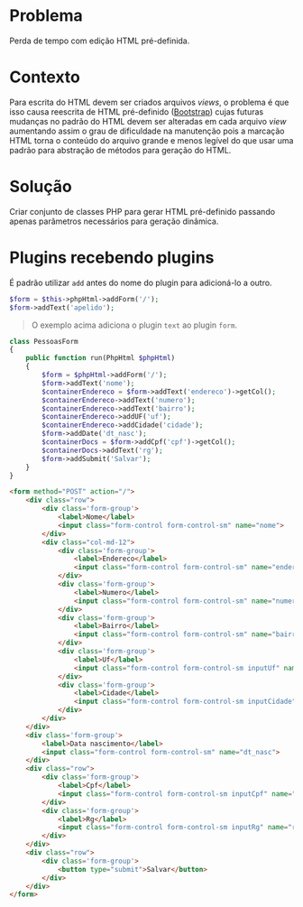 # Problema
Perda de tempo com edição HTML pré-definida.

# Contexto
Para escrita do HTML devem ser criados arquivos _views_, o problema é que isso 
causa reescrita de HTML pré-definido ([Bootstrap](http://getbootstrap.com/)) 
cujas futuras mudanças no padrão do HTML devem ser alteradas em cada arquivo 
_view_ aumentando assim o grau de dificuldade na manutenção pois a marcação HTML 
torna o conteúdo do arquivo grande e menos legível do que usar uma padrão para 
abstração de métodos para geração do HTML.

# Solução
Criar conjunto de classes PHP para gerar HTML pré-definido passando apenas 
parâmetros necessários para geração dinâmica.

# Plugins recebendo plugins
É padrão utilizar `add` antes do nome do plugin para adicioná-lo a outro.
```php
$form = $this->phpHtml->addForm('/');
$form->addText('apelido');
```
> O exemplo acima adiciona o plugin `text` ao plugin `form`.

```php
class PessoasForm
{
    public function run(PhpHtml $phpHtml)
    {
        $form = $phpHtml->addForm('/');
        $form->addText('nome');
        $containerEndereco = $form->addText('endereco')->getCol();
        $containerEndereco->addText('numero');
        $containerEndereco->addText('bairro');
        $containerEndereco->addUF('uf');
        $containerEndereco->addCidade('cidade');
        $form->addDate('dt_nasc');
        $containerDocs = $form->addCpf('cpf')->getCol();
        $containerDocs->addText('rg');
        $form->addSubmit('Salvar');
    }
}
```

```html
<form method="POST" action="/">
    <div class="row">
        <div class='form-group'>
            <label>Nome</label>
            <input class="form-control form-control-sm" name="nome">
        </div>
        <div class="col-md-12">
            <div class='form-group'>
                <label>Endereco</label>
                <input class="form-control form-control-sm" name="endereco">
            </div>
            <div class='form-group'>
                <label>Numero</label>
                <input class="form-control form-control-sm" name="numero">
            </div>
            <div class='form-group'>
                <label>Bairro</label>
                <input class="form-control form-control-sm" name="bairro">
            </div>
            <div class='form-group'>
                <label>Uf</label>
                <input class="form-control form-control-sm inputUf" name="uf">
            </div>
            <div class='form-group'>
                <label>Cidade</label>
                <input class="form-control form-control-sm inputCidade" name="cidade">
            </div>
        </div>
    </div>
    <div class='form-group'>
        <label>Data nascimento</label>
        <input class="form-control form-control-sm" name="dt_nasc">
    </div>
    <div class="row">
        <div class='form-group'>
            <label>Cpf</label>
            <input class="form-control form-control-sm inputCpf" name="cpf">
        </div>
        <div class='form-group'>
            <label>Rg</label>
            <input class="form-control form-control-sm inputRg" name="rg">
        </div>
    </div>
    <div class="row">
        <div class='form-group'>
            <button type="submit">Salvar</button>
        </div>
    </div>
</form>
```